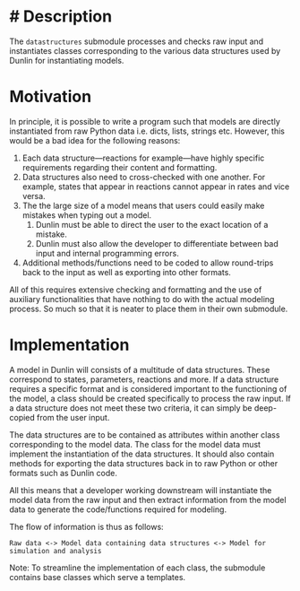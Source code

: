 # # Description
The `datastructures` submodule processes and checks raw input and instantiates classes corresponding to the various data structures used by Dunlin for instantiating models.


# Motivation
In principle, it is possible to write a program such that models are directly instantiated from raw Python data i.e. dicts, lists, strings etc. However, this would be a bad idea for the following reasons:

1. Each data structure—reactions for example—have highly specific requirements regarding their content and formatting.
2. Data structures also need to cross-checked with one another. For example, states that appear in reactions cannot appear in rates and vice versa. 
3. The the large size of a model means that users could easily make mistakes when typing out a model.
   1. Dunlin must be able to direct the user to the exact location of a mistake.
   2. Dunlin must also allow the developer to differentiate between bad input and internal programming errors.
4. Additional methods/functions need to be coded to allow round-trips back to the input as well as exporting into other formats.

All of this requires extensive checking and formatting and the use of auxiliary functionalities that have nothing to do with the actual modeling process. So much so that it is neater to place them in their own submodule. 

# Implementation
A model in Dunlin will consists of a multitude of data structures. These correspond to states, parameters, reactions and more. If a data structure requires a specific format and is considered important to the functioning of the model, a class should be created specifically to process the raw input. If a data structure does not meet these two criteria, it can simply be deep-copied from the user input.

The data structures are to be contained as attributes within another class corresponding to the model data. The class for the model data must implement the instantiation of the data structures. It should also contain methods for exporting the data structures back in to raw Python or other formats such as Dunlin code. 

All this means that a developer working downstream will instantiate the model data from the raw input and then extract information from the model data to generate the code/functions required for modeling.

The flow of information is thus as follows:

`Raw data <-> Model data containing data structures <-> Model for simulation and analysis`

Note: To streamline the implementation of each class, the submodule contains base classes which serve a templates.

